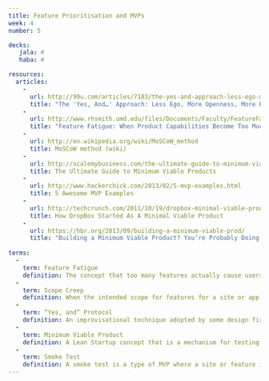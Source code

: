 ```yaml
---
title: Feature Prioritisation and MVPs
week: 4
number: 5

decks:
   jala: #
   haba: #

resources:
  articles:
    -
      url: http://99u.com/articles/7183/the-yes-and-approach-less-ego-more-openness-more-possibility
      title: "The 'Yes, And…' Approach: Less Ego, More Openness, More Possibility"
    -
      url: http://www.rhsmith.umd.edu/files/Documents/Faculty/FeatureFatigueWhenProductCapabilitiesBecomeTooMuchOfAGoodThing.pdf
      title: "Feature Fatigue: When Product Capabilities Become Too Much of a Good Thing"
    -
      url: http://en.wikipedia.org/wiki/MoSCoW_method
      title: MoSCoW method (wiki)
    -
      url: http://scalemybusiness.com/the-ultimate-guide-to-minimum-viable-products/
      title: The Ultimate Guide to Minimum Viable Products
    -
      url: http://www.hackerchick.com/2013/02/5-mvp-examples.html
      title: 5 Awesome MVP Examples
    -
      url: http://techcrunch.com/2011/10/19/dropbox-minimal-viable-product/
      title: How DropBox Started As A Minimal Viable Product
    -
      url: https://hbr.org/2013/09/building-a-minimum-viable-prod/
      title: "Building a Minimum Viable Product? You’re Probably Doing it Wrong"
      
terms:
  -
    term: Feature Fatigue
    definition: The concept that too many features actually cause users to have a poorer experience with a product
  -
    term: Scope Creep
    definition: When the intended scope for features for a site or app gradually increases before launch.
  -
    term: “Yes, and” Protocol
    definition: An improvisational technique adopted by some design firms to facilitate open and positive brainstorming.
  -
    term: Minimum Viable Product
    definition: A Lean Startup concept that is a mechanism for testing and eliminating assumptions about a product with minimum effort and expense.
  -
    term: Smoke Test
    definition: A smoke test is a type of MVP where a site or feature is advertised before it is built. Interest in the feature or site is measured by how many users click on it and/or sign up.    
---
```

